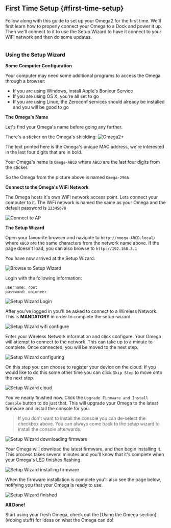 ##  First Time Setup {#first-time-setup}

Follow along with this guide to set up your Omega2 for the first time. We'll first learn how to properly connect your Omega to a Dock and power it up. Then we'll connect to it to use the Setup Wizard to have it connect to your WiFi network and then do some updates.

<!-- Second sentence above is awkward -->

<!-- Prepare the Hardware -->
```{r child = './Hardware-Prep.md'}
```



<!-- GUI SETUP -->

### Using the Setup Wizard

**Some Computer Configuration**

Your computer may need some additional programs to access the Omega through a browser:

* If you are using Windows, install Apple's Bonjour Service
* If you are using OS X, you're all set to go
* If you are using Linux, the Zeroconf services should already be installed and you will be good to go

**The Omega's Name**

Let's find your Omega's name before going any further.

There's a sticker on the Omega's shielding:
![Omega2+](https://raw.githubusercontent.com/OnionIoT/Onion-Docs/master/Omega2/Documentation/Get-Started/img/omega-name-0-just-omega.jpg)

The text printed here is the Omega's unique MAC address, we're interested in the last four digits that are in bold.

Your Omega's name is `Omega-ABCD` where `ABCD` are the last four digits from the sticker.

So the Omega from the picture above is named `Omega-296A`


**Connect to the Omega's WiFi Network**

The Omega hosts it's own WiFi network access point. Lets connect your computer to it. The WiFi network is named the same as your Omega and the default password is `12345678`

![Connect to AP](https://raw.githubusercontent.com/OnionIoT/Onion-Docs/master/Omega2/Documentation/Get-Started/img/setup-1-connect-to-wifi.png "Connect to AP")


**The Setup Wizard**

Open your favourite browser and navigate to `http://omega-ABCD.local/` where `ABCD` are the same characters from the network name above. If the page doesn't load, you can also browse to `http://192.168.3.1`

You have now arrived at the Setup Wizard:

![Browse to Setup Wizard](https://raw.githubusercontent.com/OnionIoT/Onion-Docs/master/Omega2/Documentation/Get-Started/img/setup-2-wizard-start.png "Browse to Setup Wizard")

Login with the following information:
```
username: root
password: onioneer
```

![Setup Wizard Login](https://raw.githubusercontent.com/OnionIoT/Onion-Docs/master/Omega2/Documentation/Get-Started/img/setup-3-wizard-login.png "Browse to Setup Wizard")

After you've logged in you'll be asked to connect to a Wireless Network. This is **MANDATORY** in order to complete the setup-wizard.

![Setup Wizard wifi configure](https://raw.githubusercontent.com/OnionIoT/Onion-Docs/master/Omega2/Documentation/Get-Started/img/setup-4-wizard-wifi-configure.png)

Enter your Wireless Network information and click configure. Your Omega will attempt to connect to the network. This can take up to a minute to complete. Once connected, you will be moved to the next step.

![Setup Wizard configuring](https://raw.githubusercontent.com/OnionIoT/Onion-Docs/master/Omega2/Documentation/Get-Started/img/setup-5-wizard-wifi-configuring.png)

On this step you can choose to register your device on the cloud. If you would like to do this some other time you can click `Skip Step` to move onto the next step.

![Setup Wizard cloud](https://raw.githubusercontent.com/OnionIoT/Onion-Docs/master/Omega2/Documentation/Get-Started/img/setup-6-wizard-cloud.png)

You've nearly finished now. Click the `Upgrade Firmware and Install Console` button to do just that. This will upgrade your Omega to the latest firmware and install the console for you.

>If you don't want to install the console you can de-select the checkbox above. You can always come back to the setup wizard to install the console afterwards.

![Setup Wizard downloading firmware](https://raw.githubusercontent.com/OnionIoT/Onion-Docs/master/Omega2/Documentation/Get-Started/img/setup-7-wizard-upgrade-button.png)

Your Omega will download the latest firmware, and then begin installing it. This process takes several minutes and you'll know that it's complete when your Omega's LED finishes flashing.

![Setup Wizard installing firmware](https://raw.githubusercontent.com/OnionIoT/Onion-Docs/master/Omega2/Documentation/Get-Started/img/setup-8-wizard-installing-firmware.png)

When the firmware installation is complete you'll also see the page below, notifying you that your Omega is ready to use.

![Setup Wizard finished](https://raw.githubusercontent.com/OnionIoT/Onion-Docs/master/Omega2/Documentation/Get-Started/img/setup-9-wizard-finished.png)



**All Done!**

Start using your fresh Omega, check out the [Using the Omega section](#doing stuff) for ideas on what the Omega can do!
<!-- Start using your fresh Omega, check out the [Tutorials section](./Tutorials/Contents) or the [Project guides](./Projects/Contents) for ideas on what to do next! -->
<!-- TODO: fix the links above when the content is available -->
